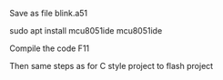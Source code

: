 Save as file blink.a51



sudo apt install mcu8051ide
mcu8051ide

Compile the code F11

Then same steps as for C style project to flash project


